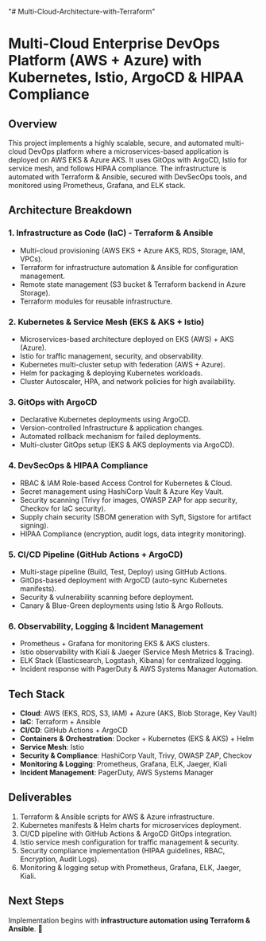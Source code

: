 "# Multi-Cloud-Architecture-with-Terraform" 
# Multi-Cloud Enterprise DevOps Platform (AWS + Azure) with Kubernetes, Istio, ArgoCD & HIPAA Compliance

## Overview
This project implements a highly scalable, secure, and automated multi-cloud DevOps platform where a microservices-based application is deployed on AWS EKS & Azure AKS. It uses GitOps with ArgoCD, Istio for service mesh, and follows HIPAA compliance. The infrastructure is automated with Terraform & Ansible, secured with DevSecOps tools, and monitored using Prometheus, Grafana, and ELK stack.

## Architecture Breakdown

### 1. Infrastructure as Code (IaC) - Terraform & Ansible
- Multi-cloud provisioning (AWS EKS + Azure AKS, RDS, Storage, IAM, VPCs).
- Terraform for infrastructure automation & Ansible for configuration management.
- Remote state management (S3 bucket & Terraform backend in Azure Storage).
- Terraform modules for reusable infrastructure.

### 2. Kubernetes & Service Mesh (EKS & AKS + Istio)
- Microservices-based architecture deployed on EKS (AWS) + AKS (Azure).
- Istio for traffic management, security, and observability.
- Kubernetes multi-cluster setup with federation (AWS + Azure).
- Helm for packaging & deploying Kubernetes workloads.
- Cluster Autoscaler, HPA, and network policies for high availability.

### 3. GitOps with ArgoCD
- Declarative Kubernetes deployments using ArgoCD.
- Version-controlled Infrastructure & application changes.
- Automated rollback mechanism for failed deployments.
- Multi-cluster GitOps setup (EKS & AKS deployments via ArgoCD).

### 4. DevSecOps & HIPAA Compliance
- RBAC & IAM Role-based Access Control for Kubernetes & Cloud.
- Secret management using HashiCorp Vault & Azure Key Vault.
- Security scanning (Trivy for images, OWASP ZAP for app security, Checkov for IaC security).
- Supply chain security (SBOM generation with Syft, Sigstore for artifact signing).
- HIPAA Compliance (encryption, audit logs, data integrity monitoring).

### 5. CI/CD Pipeline (GitHub Actions + ArgoCD)
- Multi-stage pipeline (Build, Test, Deploy) using GitHub Actions.
- GitOps-based deployment with ArgoCD (auto-sync Kubernetes manifests).
- Security & vulnerability scanning before deployment.
- Canary & Blue-Green deployments using Istio & Argo Rollouts.

### 6. Observability, Logging & Incident Management
- Prometheus + Grafana for monitoring EKS & AKS clusters.
- Istio observability with Kiali & Jaeger (Service Mesh Metrics & Tracing).
- ELK Stack (Elasticsearch, Logstash, Kibana) for centralized logging.
- Incident response with PagerDuty & AWS Systems Manager Automation.

## Tech Stack
- **Cloud**: AWS (EKS, RDS, S3, IAM) + Azure (AKS, Blob Storage, Key Vault)
- **IaC**: Terraform + Ansible
- **CI/CD**: GitHub Actions + ArgoCD
- **Containers & Orchestration**: Docker + Kubernetes (EKS & AKS) + Helm
- **Service Mesh**: Istio
- **Security & Compliance**: HashiCorp Vault, Trivy, OWASP ZAP, Checkov
- **Monitoring & Logging**: Prometheus, Grafana, ELK, Jaeger, Kiali
- **Incident Management**: PagerDuty, AWS Systems Manager

## Deliverables
1. Terraform & Ansible scripts for AWS & Azure infrastructure.
2. Kubernetes manifests & Helm charts for microservices deployment.
3. CI/CD pipeline with GitHub Actions & ArgoCD GitOps integration.
4. Istio service mesh configuration for traffic management & security.
5. Security compliance implementation (HIPAA guidelines, RBAC, Encryption, Audit Logs).
6. Monitoring & logging setup with Prometheus, Grafana, ELK, Jaeger, Kiali.

## Next Steps
Implementation begins with **infrastructure automation using Terraform & Ansible**. 🚀

